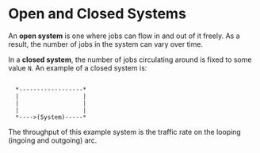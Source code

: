 # Open and Closed Systems

An **open system** is one where jobs can flow in and out of it freely. As a result, the number of jobs in the system can vary over time.

In a **closed system**, the number of jobs circulating around is fixed to some value `N`. An example of a closed system is:

```

  *------------------*
  |                  |
  |                  |
  |                  |
  *---->(System)-----*

```

The throughput of this example system is the traffic rate on the looping (ingoing and outgoing) arc.

